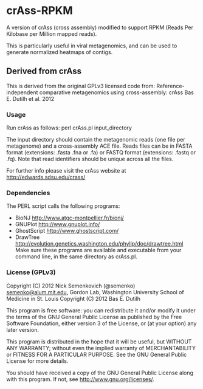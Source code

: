 # crAss-RPKM

A version of crAss (cross assembly) modified to support RPKM (Reads Per Kilobase per Million mapped reads).

This is particularly useful in viral metagenomics, and can be used to generate normalized heatmaps of contigs.


## Derived from crAss

This is derived from the original GPLv3 licensed code from:
Reference-independent comparative metagenomics using cross-assembly: crAss
Bas E. Dutilh et al. 2012

### Usage
Run crAss as follows:
perl crAss.pl input_directory

The input directory should contain the metagenomic reads (one file per metagenome)
and a cross-assembly ACE file. Reads files can be in FASTA format (extensions:
.fasta .fna or .fa) or FASTQ format (extensions: .fastq or .fq). Note that read
identifiers should be unique across all the files.

For further info please visit the crAss website at http://edwards.sdsu.edu/crass/


### Dependencies
The PERL script calls the following programs:
- BioNJ        http://www.atgc-montpellier.fr/bionj/
- GNUPlot      http://www.gnuplot.info/
- GhostScript  http://www.ghostscript.com/
- DrawTree     http://evolution.genetics.washington.edu/phylip/doc/drawtree.html
Make sure these programs are available and executable from your command line, in
the same directory as crAss.pl.


### License (GPLv3)
Copyright (C) 2012 Nick Semenkovich (@semenko) <semenko@alum.mit.edu>, Gordon Lab, Washington University School of Medicine in St. Louis
Copyright (C) 2012 Bas E. Dutilh

This program is free software: you can redistribute it and/or modify it under
the terms of the GNU General Public License as published by the Free Software
Foundation, either version 3 of the License, or (at your option) any later
version.

This program is distributed in the hope that it will be useful, but WITHOUT ANY
WARRANTY; without even the implied warranty of MERCHANTABILITY or FITNESS FOR A
PARTICULAR PURPOSE.  See the GNU General Public License for more details.

You should have received a copy of the GNU General Public License along with
this program.  If not, see <http://www.gnu.org/licenses/>.
